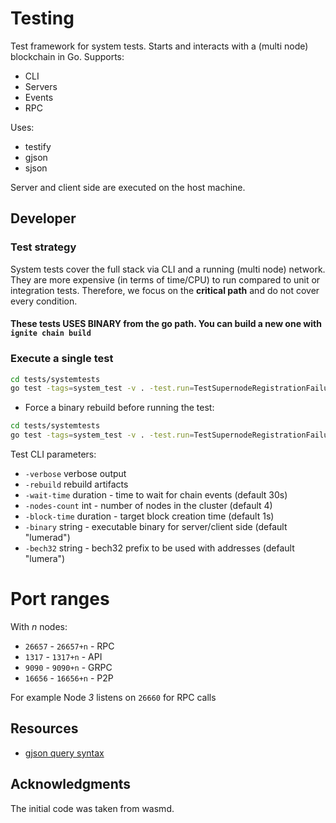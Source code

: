 # Testing

Test framework for system tests. 
Starts and interacts with a (multi node) blockchain in Go.
Supports:
* CLI
* Servers
* Events
* RPC

Uses:
* testify
* gjson
* sjson

Server and client side are executed on the host machine.

## Developer
### Test strategy
System tests cover the full stack via CLI and a running (multi node) network. They are more expensive (in terms of time/CPU) 
to run compared to unit or integration tests. 
Therefore, we focus on the **critical path** and do not cover every condition.

#### These tests USES BINARY from the go path. You can build a new one with `ignite chain build`

### Execute a single test


```sh
cd tests/systemtests
go test -tags=system_test -v . -test.run=TestSupernodeRegistrationFailures
```

* Force a binary rebuild before running the test:
```sh
cd tests/systemtests
go test -tags=system_test -v . -test.run=TestSupernodeRegistrationFailures -rebuild
```

Test CLI parameters:
* `-verbose` verbose output
* `-rebuild` rebuild artifacts
* `-wait-time` duration - time to wait for chain events (default 30s)
* `-nodes-count` int - number of nodes in the cluster (default 4)
* `-block-time` duration - target block creation time (default 1s)
* `-binary` string - executable binary for server/client side (default "lumerad")
* `-bech32` string - bech32 prefix to be used with addresses (default "lumera")

# Port ranges
With *n* nodes:
* `26657` - `26657+n` - RPC
* `1317` - `1317+n` - API
* `9090` - `9090+n` - GRPC
* `16656` - `16656+n` - P2P

For example Node *3* listens on `26660` for RPC calls

## Resources

* [gjson query syntax](https://github.com/tidwall/gjson#path-syntax)

## Acknowledgments

The initial code was taken from wasmd.